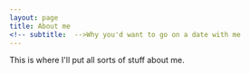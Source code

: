 ```yaml
---
layout: page
title: About me
<!-- subtitle:  -->Why you'd want to go on a date with me
---
```


This is where I'll put all sorts of stuff about me.

